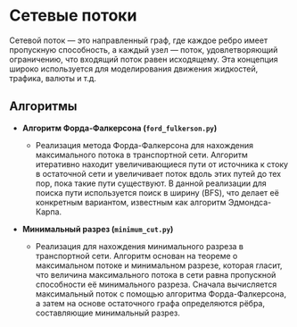 # Сетевые потоки

Сетевой поток — это направленный граф, где каждое ребро имеет пропускную способность, а каждый узел — поток, удовлетворяющий ограничению, что входящий поток равен исходящему. Эта концепция широко используется для моделирования движения жидкостей, трафика, валюты и т.д.

## Алгоритмы

*   **Алгоритм Форда-Фалкерсона (`ford_fulkerson.py`)**
    *   Реализация метода Форда-Фалкерсона для нахождения максимального потока в транспортной сети. Алгоритм итеративно находит увеличивающиеся пути от источника к стоку в остаточной сети и увеличивает поток вдоль этих путей до тех пор, пока такие пути существуют. В данной реализации для поиска пути используется поиск в ширину (BFS), что делает её конкретным вариантом, известным как алгоритм Эдмондса-Карпа.

*   **Минимальный разрез (`minimum_cut.py`)**
    *   Реализация для нахождения минимального разреза в транспортной сети. Алгоритм основан на теореме о максимальном потоке и минимальном разрезе, которая гласит, что величина максимального потока в сети равна пропускной способности её минимального разреза. Сначала вычисляется максимальный поток с помощью алгоритма Форда-Фалкерсона, а затем на основе остаточного графа определяются рёбра, составляющие минимальный разрез.
